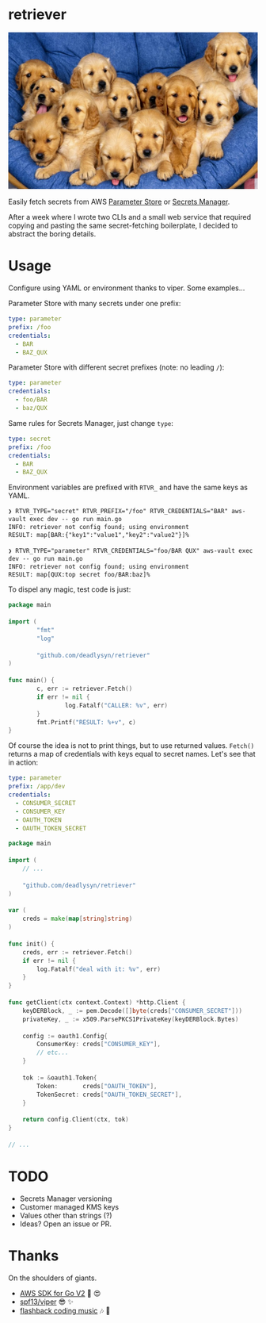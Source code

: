 # retriever

![Golden Retriever Puppies](https://raw.githubusercontent.com/deadlysyn/retriever/main/assets/retriever.png "retrievers")

Easily fetch secrets from AWS
[Parameter Store](https://docs.aws.amazon.com/systems-manager/latest/userguide/systems-manager-parameter-store.html)
or [Secrets Manager](https://aws.amazon.com/secrets-manager).

After a week where I wrote two CLIs and a small web service that required copying
and pasting the same secret-fetching boilerplate, I decided to abstract the
boring details.

# Usage

Configure using YAML or environment thanks to viper. Some examples...

Parameter Store with many secrets under one prefix:

```yaml
type: parameter
prefix: /foo
credentials:
  - BAR
  - BAZ_QUX
```

Parameter Store with different secret prefixes (note: no leading `/`):

```yaml
type: parameter
credentials:
  - foo/BAR
  - baz/QUX
```

Same rules for Secrets Manager, just change `type`:

```yaml
type: secret
prefix: /foo
credentials:
  - BAR
  - BAZ_QUX
```

Environment variables are prefixed with `RTVR_` and have the same keys as YAML.

```console
❯ RTVR_TYPE="secret" RTVR_PREFIX="/foo" RTVR_CREDENTIALS="BAR" aws-vault exec dev -- go run main.go
INFO: retriever not config found; using environment
RESULT: map[BAR:{"key1":"value1","key2":"value2"}]%

❯ RTVR_TYPE="parameter" RTVR_CREDENTIALS="foo/BAR QUX" aws-vault exec dev -- go run main.go
INFO: retriever not config found; using environment
RESULT: map[QUX:top secret foo/BAR:baz]%
```

To dispel any magic, test code is just:

```go
package main

import (
        "fmt"
        "log"

        "github.com/deadlysyn/retriever"
)

func main() {
        c, err := retriever.Fetch()
        if err != nil {
                log.Fatalf("CALLER: %v", err)
        }
        fmt.Printf("RESULT: %+v", c)
}
```

Of course the idea is not to print things, but to use returned values.
`Fetch()` returns a map of credentials with keys equal to secret names.
Let's see that in action:

```yaml
type: parameter
prefix: /app/dev
credentials:
  - CONSUMER_SECRET
  - CONSUMER_KEY
  - OAUTH_TOKEN
  - OAUTH_TOKEN_SECRET
```

```go
package main

import (
    // ...

    "github.com/deadlysyn/retriever"
)

var (
    creds = make(map[string]string)
)

func init() {
    creds, err := retriever.Fetch()
    if err != nil {
        log.Fatalf("deal with it: %v", err)
    }
}

func getClient(ctx context.Context) *http.Client {
    keyDERBlock, _ := pem.Decode([]byte(creds["CONSUMER_SECRET"]))
    privateKey, _ := x509.ParsePKCS1PrivateKey(keyDERBlock.Bytes)

    config := oauth1.Config{
        ConsumerKey: creds["CONSUMER_KEY"],
        // etc...
    }

    tok := &oauth1.Token{
        Token:       creds["OAUTH_TOKEN"],
        TokenSecret: creds["OAUTH_TOKEN_SECRET"],
    }

    return config.Client(ctx, tok)
}

// ...
```

# TODO

- Secrets Manager versioning
- Customer managed KMS keys
- Values other than strings (?)
- Ideas? Open an issue or PR.

# Thanks

On the shoulders of giants.

- [AWS SDK for Go V2](https://aws.github.io/aws-sdk-go-v2/docs/getting-started) :rocket: :heart_eyes:
- [spf13/viper](https://github.com/spf13/viper) :sunglasses: :sparkles:
- [flashback coding music](https://open.spotify.com/playlist/3Y8Dpo4TuNX0QHDDum45Gg?si=3f616312eabd4024) :notes: :metal:
